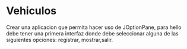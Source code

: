 # Vehiculos
Crear una aplicacion que permita hacer uso de JOptionPane, para hello  debe tener una primera interfaz donde debe seleccionar alguna de las siguientes opciones: registrar, mostrar,salir.
